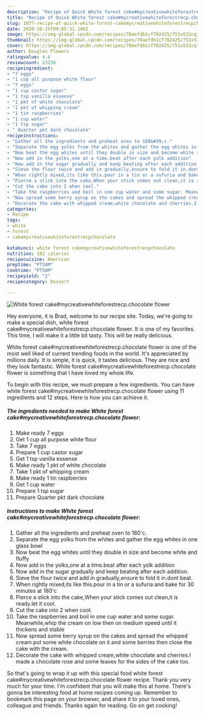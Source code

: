 ```yaml
---
description: "Recipe of Quick White forest cake#mycreativewhiteforestrecp.chocolate flower"
title: "Recipe of Quick White forest cake#mycreativewhiteforestrecp.chocolate flower"
slug: 1077-recipe-of-quick-white-forest-cakemycreativewhiteforestrecpchocolate-flower
date: 2020-10-25T09:05:31.106Z
image: https://img-global.cpcdn.com/recipes/78aefdb1cf782425/751x532cq70/white-forest-cakemycreativewhiteforestrecpchocolate-flower-recipe-main-photo.jpg
thumbnail: https://img-global.cpcdn.com/recipes/78aefdb1cf782425/751x532cq70/white-forest-cakemycreativewhiteforestrecpchocolate-flower-recipe-main-photo.jpg
cover: https://img-global.cpcdn.com/recipes/78aefdb1cf782425/751x532cq70/white-forest-cakemycreativewhiteforestrecpchocolate-flower-recipe-main-photo.jpg
author: Douglas Flowers
ratingvalue: 4.6
reviewcount: 23238
recipeingredient:
- "7 eggs"
- "1 cup all purpose white flour"
- "7 eggs"
- "1 cup castor sugar"
- "1 tsp vanilla essense"
- "1 pkt of white chocolate"
- "1 pkt of whipping cream"
- "1 tin raspberries"
- "1 cup water"
- "1 tsp sugar"
- " Quarter pkt dark chocolate"
recipeinstructions:
- "Gather all the ingredients and preheat oven to 180&#39;c."
- "Separate the egg yolks from the whites and gather the egg whites in one glass bowl"
- "Now beat the egg whites until they double in size and become white and fluffy"
- "Now add in the yolks,one at a time.beat after each yolk addition"
- "Now add in the sugar gradually and keep beating after each addition."
- "Sieve the flour twice and add in gradually,ensure to fold it in.dont beat."
- "When rightly mixed,its like this.pour in a tin or a sufuria and bake for 30 minutes at 180&#39;c"
- "Pierce a stick into the cake,When your stick comes out clean,it is ready.let it cool."
- "Cut the cake into 2 when cool."
- "Take the raspberries and boil in one cup water and some sugar. Meanwhile,whip the cream on low then on medium speed until it thickens and stable"
- "Now spread some berry syrup on the cakes and spread the whipped cream.put some white chocolate on it and some berries then close the cake with the cream."
- "Decorate the cake with whipped cream,white chocolate and cherries.I made a chocolate rose and some leaves for the sides of the cake too."
categories:
- Recipe
tags:
- white
- forest
- cakemycreativewhiteforestrecpchocolate

katakunci: white forest cakemycreativewhiteforestrecpchocolate 
nutrition: 182 calories
recipecuisine: American
preptime: "PT34M"
cooktime: "PT58M"
recipeyield: "2"
recipecategory: Dessert

---
```



![White forest cake#mycreativewhiteforestrecp.chocolate flower](https://img-global.cpcdn.com/recipes/78aefdb1cf782425/751x532cq70/white-forest-cakemycreativewhiteforestrecpchocolate-flower-recipe-main-photo.jpg)

Hey everyone, it is Brad, welcome to our recipe site. Today, we're going to make a special dish, white forest cake#mycreativewhiteforestrecp.chocolate flower. It is one of my favorites. This time, I will make it a little bit tasty. This will be really delicious.



White forest cake#mycreativewhiteforestrecp.chocolate flower is one of the most well liked of current trending foods in the world. It's appreciated by millions daily. It is simple, it is quick, it tastes delicious. They are nice and they look fantastic. White forest cake#mycreativewhiteforestrecp.chocolate flower is something that I have loved my whole life.


To begin with this recipe, we must prepare a few ingredients. You can have white forest cake#mycreativewhiteforestrecp.chocolate flower using 11 ingredients and 12 steps. Here is how you can achieve it.

<!--inarticleads1-->

##### The ingredients needed to make White forest cake#mycreativewhiteforestrecp.chocolate flower:

1. Make ready 7 eggs
1. Get 1 cup all purpose white flour
1. Take 7 eggs
1. Prepare 1 cup castor sugar
1. Get 1 tsp vanilla essense
1. Make ready 1 pkt of white chocolate
1. Take 1 pkt of whipping cream
1. Make ready 1 tin raspberries
1. Get 1 cup water
1. Prepare 1 tsp sugar
1. Prepare  Quarter pkt dark chocolate




<!--inarticleads2-->

##### Instructions to make White forest cake#mycreativewhiteforestrecp.chocolate flower:

1. Gather all the ingredients and preheat oven to 180&#39;c.
1. Separate the egg yolks from the whites and gather the egg whites in one glass bowl
1. Now beat the egg whites until they double in size and become white and fluffy
1. Now add in the yolks,one at a time.beat after each yolk addition
1. Now add in the sugar gradually and keep beating after each addition.
1. Sieve the flour twice and add in gradually,ensure to fold it in.dont beat.
1. When rightly mixed,its like this.pour in a tin or a sufuria and bake for 30 minutes at 180&#39;c
1. Pierce a stick into the cake,When your stick comes out clean,it is ready.let it cool.
1. Cut the cake into 2 when cool.
1. Take the raspberries and boil in one cup water and some sugar. Meanwhile,whip the cream on low then on medium speed until it thickens and stable
1. Now spread some berry syrup on the cakes and spread the whipped cream.put some white chocolate on it and some berries then close the cake with the cream.
1. Decorate the cake with whipped cream,white chocolate and cherries.I made a chocolate rose and some leaves for the sides of the cake too.




So that's going to wrap it up with this special food white forest cake#mycreativewhiteforestrecp.chocolate flower recipe. Thank you very much for your time. I'm confident that you will make this at home. There's gonna be interesting food at home recipes coming up. Remember to bookmark this page on your browser, and share it to your loved ones, colleague and friends. Thanks again for reading. Go on get cooking!
